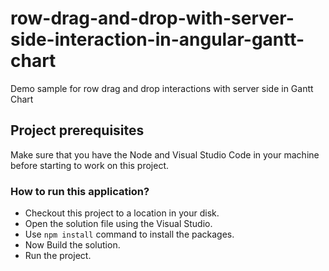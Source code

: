 # row-drag-and-drop-with-server-side-interaction-in-angular-gantt-chart
Demo sample for row drag and drop interactions with server side in Gantt Chart

## Project prerequisites

Make sure that you have the Node and Visual Studio Code in your machine before starting to work on this project.

### How to run this application?

* Checkout this project to a location in your disk.
* Open the solution file using the Visual Studio.
* Use `npm install` command to install the packages.
* Now Build the solution.
* Run the project.